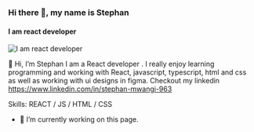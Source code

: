 ### Hi there 👋, my name is Stephan
#### I am react developer
![I am react developer](https://arturssmirnovs.github.io/github-profile-readme-generator/images/banner.png)

👋 Hi, I’m Stephan I am a React developer . I really enjoy learning programming and working with React, javascript, typescript, html and css as well as working with ui designs in figma. Checkout my linkedin https://www.linkedin.com/in/stephan-mwangi-963

Skills:  REACT / JS / HTML / CSS

- 🔭 I’m currently working on this page. 




